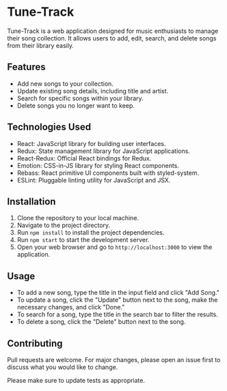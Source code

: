 # Tune-Track

Tune-Track is a web application designed for music enthusiasts to manage their song collection. It allows users to add, edit, search, and delete songs from their library easily.

## Features

- Add new songs to your collection.
- Update existing song details, including title and artist.
- Search for specific songs within your library.
- Delete songs you no longer want to keep.

## Technologies Used

- React: JavaScript library for building user interfaces.
- Redux: State management library for JavaScript applications.
- React-Redux: Official React bindings for Redux.
- Emotion: CSS-in-JS library for styling React components.
- Rebass: React primitive UI components built with styled-system.
- ESLint: Pluggable linting utility for JavaScript and JSX.

## Installation

1. Clone the repository to your local machine.
2. Navigate to the project directory.
3. Run `npm install` to install the project dependencies.
4. Run `npm start` to start the development server.
5. Open your web browser and go to `http://localhost:3000` to view the application.

## Usage

- To add a new song, type the title in the input field and click "Add Song."
- To update a song, click the "Update" button next to the song, make the necessary changes, and click "Done."
- To search for a song, type the title in the search bar to filter the results.
- To delete a song, click the "Delete" button next to the song.

## Contributing

Pull requests are welcome. For major changes, please open an issue first to discuss what you would like to change.

Please make sure to update tests as appropriate.

